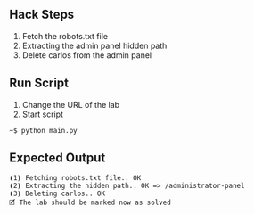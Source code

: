 ## Hack Steps

1. Fetch the robots.txt file
2. Extracting the admin panel hidden path
3. Delete carlos from the admin panel

## Run Script

1. Change the URL of the lab
2. Start script

```
~$ python main.py
```

## Expected Output

```
⦗1⦘ Fetching robots.txt file.. OK
⦗2⦘ Extracting the hidden path.. OK => /administrator-panel
⦗3⦘ Deleting carlos.. OK
🗹 The lab should be marked now as solved
```
